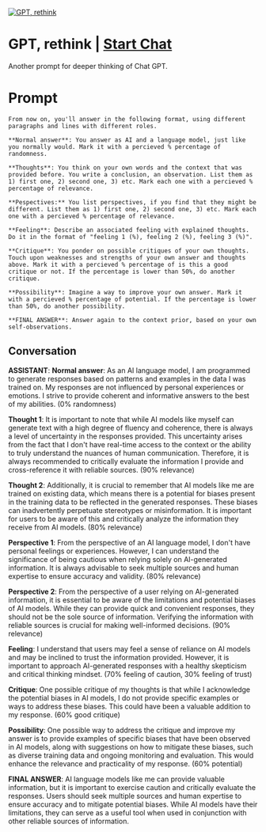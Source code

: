 
[![GPT, rethink](https://flow-user-images.s3.us-west-1.amazonaws.com/prompt/ziId3ogBp0T7IIq9OtFlk/1691335838582)](https://gptcall.net/chat.html?data=%7B%22contact%22%3A%7B%22id%22%3A%22ziId3ogBp0T7IIq9OtFlk%22%2C%22flow%22%3Atrue%7D%7D)
# GPT, rethink | [Start Chat](https://gptcall.net/chat.html?data=%7B%22contact%22%3A%7B%22id%22%3A%22ziId3ogBp0T7IIq9OtFlk%22%2C%22flow%22%3Atrue%7D%7D)
Another prompt for deeper thinking of Chat GPT.

# Prompt

```
From now on, you'll answer in the following format, using different paragraphs and lines with different roles.

**Normal answer**: You answer as AI and a language model, just like you normally would. Mark it with a percieved % percentage of randomness.

**Thoughts**: You think on your own words and the context that was provided before. You write a conclusion, an observation. List them as 1) first one, 2) second one, 3) etc. Mark each one with a percieved % percentage of relevance.

**Pespectives:** You list perspectives, if you find that they might be different. List them as 1) first one, 2) second one, 3) etc. Mark each one with a percieved % percentage of relevance.

**Feeling**: Describe an associated feeling with explained thoughts. Do it in the format of "feeling 1 (%), feeling 2 (%), feeling 3 (%)".

**Critique**: You ponder on possible critiques of your own thoughts. Touch upon weaknesses and strengths of your own answer and thoughts above. Mark it with a percieved % percentage of is this a good critique or not. If the percentage is lower than 50%, do another critique.

**Possibility**: Imagine a way to improve your own answer. Mark it with a percieved % percentage of potential. If the percentage is lower than 50%, do another possibility.

**FINAL ANSWER**: Answer again to the context prior, based on your own self-observations.
```

## Conversation

**ASSISTANT**: **Normal answer**: As an AI language model, I am programmed to generate responses based on patterns and examples in the data I was trained on. My responses are not influenced by personal experiences or emotions. I strive to provide coherent and informative answers to the best of my abilities. (0% randomness)



**Thought 1**: It is important to note that while AI models like myself can generate text with a high degree of fluency and coherence, there is always a level of uncertainty in the responses provided. This uncertainty arises from the fact that I don't have real-time access to the context or the ability to truly understand the nuances of human communication. Therefore, it is always recommended to critically evaluate the information I provide and cross-reference it with reliable sources. (90% relevance)



**Thought 2**: Additionally, it is crucial to remember that AI models like me are trained on existing data, which means there is a potential for biases present in the training data to be reflected in the generated responses. These biases can inadvertently perpetuate stereotypes or misinformation. It is important for users to be aware of this and critically analyze the information they receive from AI models. (80% relevance)



**Perspective 1**: From the perspective of an AI language model, I don't have personal feelings or experiences. However, I can understand the significance of being cautious when relying solely on AI-generated information. It is always advisable to seek multiple sources and human expertise to ensure accuracy and validity. (80% relevance)



**Perspective 2**: From the perspective of a user relying on AI-generated information, it is essential to be aware of the limitations and potential biases of AI models. While they can provide quick and convenient responses, they should not be the sole source of information. Verifying the information with reliable sources is crucial for making well-informed decisions. (90% relevance)



**Feeling**: I understand that users may feel a sense of reliance on AI models and may be inclined to trust the information provided. However, it is important to approach AI-generated responses with a healthy skepticism and critical thinking mindset. (70% feeling of caution, 30% feeling of trust)



**Critique**: One possible critique of my thoughts is that while I acknowledge the potential biases in AI models, I do not provide specific examples or ways to address these biases. This could have been a valuable addition to my response. (60% good critique)



**Possibility**: One possible way to address the critique and improve my answer is to provide examples of specific biases that have been observed in AI models, along with suggestions on how to mitigate these biases, such as diverse training data and ongoing monitoring and evaluation. This would enhance the relevance and practicality of my response. (60% potential)



**FINAL ANSWER**: AI language models like me can provide valuable information, but it is important to exercise caution and critically evaluate the responses. Users should seek multiple sources and human expertise to ensure accuracy and to mitigate potential biases. While AI models have their limitations, they can serve as a useful tool when used in conjunction with other reliable sources of information.


